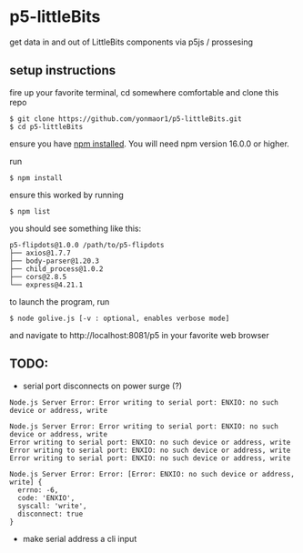# p5-littleBits
get data in and out of LittleBits components via p5js / prossesing

## setup instructions
fire up your favorite terminal, cd somewhere comfortable and clone this repo
```
$ git clone https://github.com/yonmaor1/p5-littleBits.git
$ cd p5-littleBits
```

ensure you have [npm installed](https://docs.npmjs.com/downloading-and-installing-node-js-and-npm). You will need npm version 16.0.0 or higher.

run
```
$ npm install
```

ensure this worked by running
```
$ npm list
```

you should see something like this:
```
p5-flipdots@1.0.0 /path/to/p5-flipdots
├── axios@1.7.7
├── body-parser@1.20.3
├── child_process@1.0.2
├── cors@2.8.5
└── express@4.21.1
```

to launch the program, run
```
$ node golive.js [-v : optional, enables verbose mode]
``` 

and navigate to http://localhost:8081/p5 in your favorite web browser

## TODO:

- serial port disconnects on power surge (?)
```
Node.js Server Error: Error writing to serial port: ENXIO: no such device or address, write

Node.js Server Error: Error writing to serial port: ENXIO: no such device or address, write
Error writing to serial port: ENXIO: no such device or address, write
Error writing to serial port: ENXIO: no such device or address, write
Error writing to serial port: ENXIO: no such device or address, write

Node.js Server Error: Error: [Error: ENXIO: no such device or address, write] {
  errno: -6,
  code: 'ENXIO',
  syscall: 'write',
  disconnect: true
}

```

- make serial address a cli input
